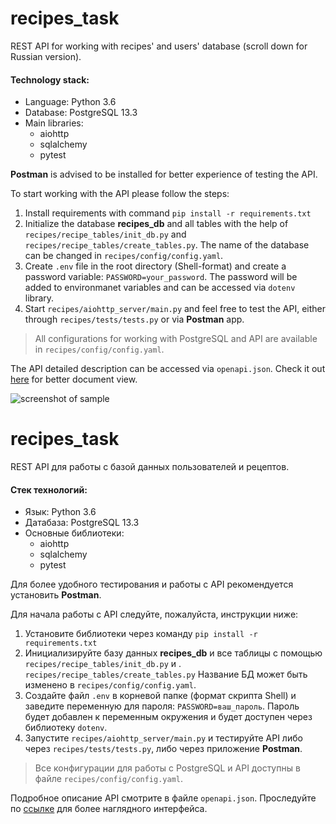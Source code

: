 # recipes_task

REST API for working with recipes' and users' database (scroll down for Russian version).

#### Technology stack:
* Language: Python 3.6
* Database: PostgreSQL 13.3
* Main libraries:
  - aiohttp
  - sqlalchemy
  - pytest

**Postman** is advised to be installed for better experience 
of testing the API. 

To start working with the API please follow the steps:
1. Install requirements with command ```pip install -r requirements.txt```
2. Initialize the database **recipes_db** and all tables with the help of 
```recipes/recipe_tables/init_db.py``` and
```recipes/recipe_tables/create_tables.py```. 
The name of the database can be changed in ```recipes/config/config.yaml```.
3. Create ```.env``` file in the root directory (Shell-format) and create a password variable: 
```PASSWORD=your_password```. The password will be added to environmanet variables and can be accessed
via ```dotenv``` library.
4. Start ```recipes/aiohttp_server/main.py``` and feel free to test the API, 
either through ```recipes/tests/tests.py``` or via **Postman** app.
>All configurations for working with PostgreSQL and API
>are available in ```recipes/config/config.yaml```.


The API detailed description can be accessed via ```openapi.json```. 
Check it out [here](https://editor.swagger.io/) for better document view.

![screenshot of sample](https://i0.wp.com/marketplace-cdn.atlassian.com/files/images/3a8b0e69-dbfa-474f-9eb3-101d1449087e.png?resize=650,400)

# recipes_task

REST API для работы с базой данных пользователей и рецептов.

#### Стек технологий:
* Язык: Python 3.6
* Датабаза: PostgreSQL 13.3
* Основные библиотеки:
  - aiohttp
  - sqlalchemy
  - pytest

Для более удобного тестирования и работы с API рекомендуется установить **Postman**.

Для начала работы с API следуйте, пожалуйста, инструкции ниже:
1. Установите библиотеки через команду ```pip install -r requirements.txt```
2. Инициализируйте базу данных **recipes_db** и все таблицы с помощью
```recipes/recipe_tables/init_db.py``` и . ```recipes/recipe_tables/create_tables.py```
Название БД может быть изменено в ```recipes/config/config.yaml```.
3. Создайте файл ```.env``` в корневой папке (формат скрипта Shell) и заведите переменную для пароля: 
```PASSWORD=ваш_пароль```. Пароль будет добавлен к переменным окружения и будет доступен
через библиотеку ```dotenv```.
4. Запустите ```recipes/aiohttp_server/main.py``` и тестируйте API либо через 
```recipes/tests/tests.py```, либо через приложение **Postman**.
>Все конфигурации для работы с PostgreSQL и API
>доступны в файле ```recipes/config/config.yaml```.

Подробное описание API смотрите в файле ```openapi.json```. 
Проследуйте по [ссылке](https://editor.swagger.io/) для более наглядного интерфейса.
